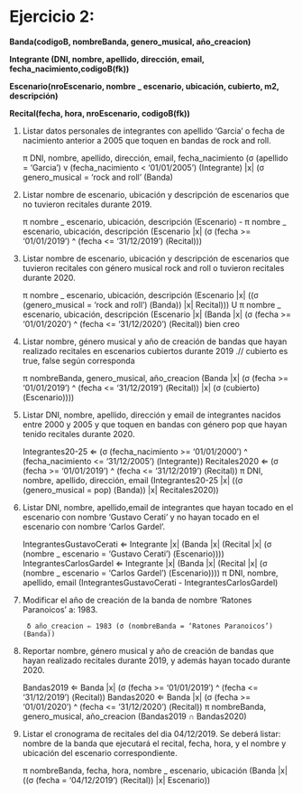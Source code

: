 # Ejercicio 2: 

**Banda(codigoB, nombreBanda, genero_musical, año_creacion)**

**Integrante (DNI, nombre, apellido, dirección, email, fecha_nacimiento,codigoB(fk))**

**Escenario(nroEscenario, nombre _ escenario, ubicación, cubierto, m2, descripción)**

**Recital(fecha, hora, nroEscenario, codigoB(fk))**


1. Listar datos personales de integrantes con apellido ‘Garcia’ o fecha de nacimiento anterior a 2005 que toquen en bandas de rock and roll.

    π DNI, nombre, apellido, dirección, email, fecha_nacimiento (σ (apellido = ‘Garcia’) v (fecha_nacimiento < ‘01/01/2005’) (Integrante) |x| (σ genero_musical = ‘rock and roll’ (Banda)


2. Listar nombre de escenario, ubicación y descripción de escenarios que no tuvieron recitales durante 2019.

    π nombre _ escenario, ubicación, descripción (Escenario) - π nombre _ escenario, ubicación, descripción (Escenario |x| (σ (fecha >= ‘01/01/2019’) ^ (fecha <= ‘31/12/2019’) (Recital)))


3. Listar nombre de escenario, ubicación y descripción de escenarios que tuvieron recitales con género musical rock and roll o tuvieron recitales durante 2020.

    π nombre _ escenario, ubicación, descripción (Escenario |x| ((σ (genero_musical = ‘rock and roll’) (Banda)) |x| Recital))) U π nombre _ escenario, ubicación, descripción (Escenario |x| (Banda |x| (σ (fecha >= ‘01/01/2020’) ^ (fecha <= ‘31/12/2020’) (Recital)) bien creo


4. Listar nombre, género musical y año de creación de bandas que hayan realizado recitales en escenarios cubiertos durante 2019 .// cubierto es true, false según corresponda
    
    π nombreBanda, genero_musical, año_creacion (Banda |x| (σ (fecha >= ‘01/01/2019’) ^ (fecha <= ‘31/12/2019’)  (Recital)) |x| (σ (cubierto) (Escenario))))

5. Listar DNI, nombre, apellido, dirección y email de integrantes nacidos entre 2000 y 2005 y que toquen en bandas con género pop que hayan tenido recitales durante 2020. 

    Integrantes20-25 ⇐ (σ (fecha_nacimiento >= ‘01/01/2000’) ^ (fecha_nacimiento <= ‘31/12/2005’) (Integrante))
    Recitales2020 ⇐ (σ (fecha >= ‘01/01/2019’) ^ (fecha <= ‘31/12/2019’)  (Recital))
    π DNI, nombre, apellido, dirección, email (Integrantes20-25 |x| ((σ (genero_musical = pop) (Banda)) |x| Recitales2020))


6. Listar DNI, nombre, apellido,email de integrantes que hayan tocado en el escenario con nombre ‘Gustavo Cerati’ y no hayan tocado en el escenario con nombre ‘Carlos Gardel’. 
    
    IntegrantesGustavoCerati ⇐ Integrante |x| (Banda |x| (Recital |x| (σ (nombre _ escenario = ‘Gustavo Cerati’) (Escenario))))
    IntegrantesCarlosGardel ⇐ Integrante |x| (Banda |x| (Recital |x| (σ (nombre _ escenario = ‘Carlos Gardel’) (Escenario))))
    π DNI, nombre, apellido, email (IntegrantesGustavoCerati - IntegrantesCarlosGardel)

7. Modificar el año de creación de la banda de nombre ‘Ratones Paranoicos’ a: 1983.

        δ año_creacion ⇐ 1983 (σ (nombreBanda = ‘Ratones Paranoicos’) (Banda))


8. Reportar nombre, género musical y año de creación de bandas que hayan realizado recitales durante 2019, y además hayan tocado durante 2020.
    
    Bandas2019 ⇐ Banda |x| (σ (fecha >= ‘01/01/2019’) ^ (fecha <= ‘31/12/2019’)  (Recital))
    Bandas2020 ⇐ Banda |x| (σ (fecha >= ‘01/01/2020’) ^ (fecha <= ‘31/12/2020’)  (Recital))
    π nombreBanda, genero_musical, año_creacion (Bandas2019 ∩ Bandas2020)


9. Listar el cronograma de recitales del dia 04/12/2019. Se deberá listar: nombre de la banda que ejecutará el recital, fecha, hora, y el nombre y ubicación del escenario correspondiente. 
    
    π nombreBanda, fecha, hora, nombre _ escenario, ubicación (Banda |x| ((σ (fecha = ‘04/12/2019’) (Recital)) |x| Escenario))